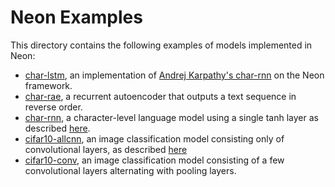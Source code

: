 # Neon Examples

This directory contains the following examples of models implemented in Neon:

* [char-lstm](char_lstm.md), an implementation of [Andrej Karpathy's
char-rnn](http://github.com/karpathy/char-rnn) on the Neon framework.
* [char-rae](char_rae.md), a recurrent autoencoder that outputs a text sequence in reverse order.
* [char-rnn](char_rnn.md), a character-level language model using a single tanh layer as described [here](https://arxiv.org/abs/1212.0901).
* [cifar10-allcnn](cifar10_allcnn.md), an image classification model consisting only of convolutional layers, as described [here](https://arxiv.org/abs/1412.6806)
* [cifar10-conv](cifar10_conv.md), an image classification model consisting of a few convolutional layers alternating with pooling layers.